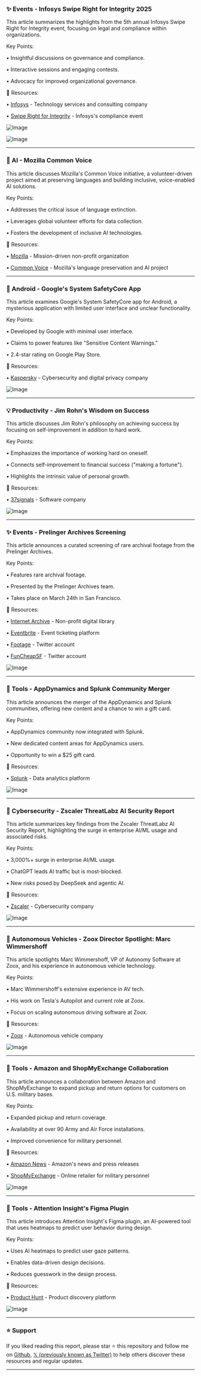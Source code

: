 ### ✨ Events - Infosys Swipe Right for Integrity 2025

This article summarizes the highlights from the 5th annual Infosys Swipe Right for Integrity event, focusing on legal and compliance within organizations.


Key Points:

• Insightful discussions on governance and compliance.

• Interactive sessions and engaging contests.

• Advocacy for improved organizational governance.


🔗 Resources:

• [Infosys](https://x.com/Infosys) -  Technology services and consulting company

• [Swipe Right for Integrity](https://x.com/hashtag/SwipeRightforIntegrity?src=hashtag_click) - Infosys's compliance event

![Image](https://pbs.twimg.com/media/GmkIqYYX0AASgdL?format=jpg&name=small)

![Image](https://pbs.twimg.com/media/GmkIq0tWUAA8ltW?format=jpg&name=900x900)


---

### 🤖 AI - Mozilla Common Voice

This article discusses Mozilla's Common Voice initiative, a volunteer-driven project aimed at preserving languages and building inclusive, voice-enabled AI solutions.


Key Points:

• Addresses the critical issue of language extinction.

• Leverages global volunteer efforts for data collection.

• Fosters the development of inclusive AI technologies.


🔗 Resources:

• [Mozilla](https://x.com/mozilla) -  Mission-driven non-profit organization

• [Common Voice](https://x.com/hashtag/CommonVoice?src=hashtag_click) - Mozilla's language preservation and AI project


---

### 🤖 Android - Google's System SafetyCore App

This article examines Google's System SafetyCore app for Android, a mysterious application with limited user interface and unclear functionality.


Key Points:

• Developed by Google with minimal user interface.

• Claims to power features like "Sensitive Content Warnings."

•  2.4-star rating on Google Play Store.


🔗 Resources:

• [Kaspersky](https://x.com/kaspersky) - Cybersecurity and digital privacy company

![Image](https://pbs.twimg.com/media/GmhrtcAaQAAVGWe?format=jpg&name=small)


---

### 💡 Productivity - Jim Rohn's Wisdom on Success

This article discusses Jim Rohn's philosophy on achieving success by focusing on self-improvement in addition to hard work.


Key Points:

• Emphasizes the importance of working hard on oneself.

• Connects self-improvement to financial success ("making a fortune").

• Highlights the intrinsic value of personal growth.


🔗 Resources:

• [37signals](https://x.com/37signals) -  Software company

![Image](https://pbs.twimg.com/ext_tw_video_thumb/1902809062095372288/pu/img/OpgQi7zwqEa-C-OQ.jpg)



---

### ✨ Events - Prelinger Archives Screening

This article announces a curated screening of rare archival footage from the Prelinger Archives.


Key Points:

• Features rare archival footage.

• Presented by the Prelinger Archives team.

• Takes place on March 24th in San Francisco.


🔗 Resources:

• [Internet Archive](https://x.com/internetarchive) - Non-profit digital library

• [Eventbrite](https://eventbrite.com/e/staff-picks-from-the-prelinger-archives-tickets-1261633011299) - Event ticketing platform

• [Footage](https://x.com/footage) -  Twitter account

• [FunCheapSF](https://x.com/FunCheapSF) -  Twitter account


![Image](https://pbs.twimg.com/media/GmgSGimaEAAAF3i?format=jpg&name=small)


---

### 🚀 Tools - AppDynamics and Splunk Community Merger

This article announces the merger of the AppDynamics and Splunk communities, offering new content and a chance to win a gift card.


Key Points:

• AppDynamics community now integrated with Splunk.

• New dedicated content areas for AppDynamics users.

• Opportunity to win a $25 gift card.



🔗 Resources:

• [Splunk](https://x.com/splunk) -  Data analytics platform

![Image](https://pbs.twimg.com/media/GmgRL3RWwAA8LFU?format=jpg&name=small)


---

### 🤖 Cybersecurity - Zscaler ThreatLabz AI Security Report

This article summarizes key findings from the Zscaler ThreatLabz AI Security Report, highlighting the surge in enterprise AI/ML usage and associated risks.


Key Points:

• 3,000%+ surge in enterprise AI/ML usage.

• ChatGPT leads AI traffic but is most-blocked.

• New risks posed by DeepSeek and agentic AI.


🔗 Resources:

• [Zscaler](https://x.com/zscaler) - Cybersecurity company

![Image](https://pbs.twimg.com/media/Gmftq29WQAAPDik?format=jpg&name=small)


---

### 🤖 Autonomous Vehicles - Zoox Director Spotlight: Marc Wimmershoff

This article spotlights Marc Wimmershoff, VP of Autonomy Software at Zoox, and his experience in autonomous vehicle technology.


Key Points:

• Marc Wimmershoff's extensive experience in AV tech.

• His work on Tesla's Autopilot and current role at Zoox.

• Focus on scaling autonomous driving software at Zoox.


🔗 Resources:

• [Zoox](https://x.com/zoox) - Autonomous vehicle company

![Image](https://pbs.twimg.com/media/GmfykZxbUAAnLcE?format=jpg&name=small)



---

### 🚀 Tools - Amazon and ShopMyExchange Collaboration

This article announces a collaboration between Amazon and ShopMyExchange to expand pickup and return options for customers on U.S. military bases.


Key Points:

• Expanded pickup and return coverage.

• Availability at over 90 Army and Air Force installations.

• Improved convenience for military personnel.


🔗 Resources:

• [Amazon News](https://x.com/amazonnews) - Amazon's news and press releases

• [ShopMyExchange](https://x.com/shopmyexchange) - Online retailer for military personnel

![Image](https://pbs.twimg.com/media/Gmfx-fBW4AAJXmx?format=jpg&name=small)


---

### 🚀 Tools - Attention Insight's Figma Plugin

This article introduces Attention Insight's Figma plugin, an AI-powered tool that uses heatmaps to predict user behavior during design.


Key Points:

• Uses AI heatmaps to predict user gaze patterns.

• Enables data-driven design decisions.

• Reduces guesswork in the design process.


🔗 Resources:

• [Product Hunt](https://x.com/ProductHunt) - Product discovery platform

![Image](https://pbs.twimg.com/amplify_video_thumb/1902755777888329728/img/IZhebO54b-qGrCZl.jpg)


---

### ⭐️ Support

If you liked reading this report, please star ⭐️ this repository and follow me on [Github](https://github.com/Drix10), [𝕏 (previously known as Twitter)](https://x.com/DRIX_10_) to help others discover these resources and regular updates.

---
